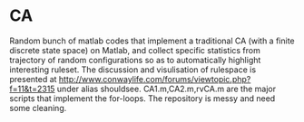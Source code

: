 # CA
Random bunch of matlab codes that implement a traditional CA (with a finite discrete state space) on Matlab, and collect specific statistics from trajectory of random configurations so as to automatically highlight interesting ruleset. The discussion and visulisation of rulespace is presented at http://www.conwaylife.com/forums/viewtopic.php?f=11&t=2315 under alias shouldsee.
CA1.m,CA2.m,rvCA.m are the major scripts that implement the for-loops.
The repository is messy and need some cleaning.
